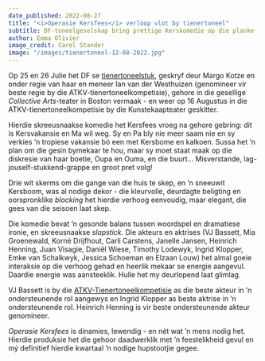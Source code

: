 ```yaml
---
date_published: 2022-08-27
title: "<i>Operasie Kersfees</i> verloop vlot by tienertoneel"
subtitle: DF-toneelgeselskap bring prettige Kerskomedie op die planke
author: Emma Olivier
image_credit: Carel Stander
image: "/images/tienertoneel-12-08-2022.jpg"
---
```


Op 25 en 26 Julie het DF se [tienertoneelstuk](/artikel/i-operasie-kersfees-i-agter-die-skerms "<i>Operasie Kersfees</i> agter die skerms"), geskryf deur Margo Kotze en onder regie van haar en meneer Ian van der Westhuizen (genomineer vir beste regie by die ATKV-tienertoneelkompetisie), gehore in die gesellige _Collective Arts_-teater in Boston vermaak - en weer op 16 Augustus in die ATKV-tienertoneelkompetisie by die Kunstekaapteater geskitter.

Hierdie skreeusnaakse komedie het Kersfees vroeg na gehore gebring: dit is Kersvakansie en Ma wil weg. Sy en Pa bly nie meer saam nie en sy verkies ’n tropiese vakansie bó een met Kersbome en kalkoen. Sussa het ’n plan om die gesin bymekaar te hou, maar sy moet staat maak op die diskresie van haar boetie, Oupa en Ouma, en die buurt… Misverstande, lag-jouself-stukkend-grappe en groot pret volg!

Drie wit skerms om die gange van die huis te skep, en ’n sneeuwit Kersboom, was al nodige dekor - die kleurvolle, deurdagte beligting en oorspronklike _blocking_ het hierdie verhoog eenvoudig, maar elegant, die gees van die seisoen laat skep.

<InlineImage src="/images/tienertoneel-3-08-2022.jpg" caption="Foto: Nikita le Roux" width={1600} height={1200} />

Die komedie bevat ’n gesonde balans tussen woordspel en dramatiese ironie, en skreeusnaakse _slapstick_. Die akteurs en aktrises (VJ Bassett, Mia Groenewald, Kornè Drijfhout, Carli Carstens, Janelle Jansen, Heinrich Henning, Juan Visagie, Daniël Wiese, Timothy Lodewyk, Ingrid Klopper, Emke van Schalkwyk, Jessica Schoeman en Elzaan Louw) het almal goeie interaksie op die verhoog gehad en heerlik mekaar se energie aangevul. Daardie energie was aansteeklik. Hulle het my deurlopend laat glimlag.

<InlineImage src="/images/tienertoneel-4-08-2022.jpg" caption="Foto: Nikita le Roux" width={1600} height={1200} />

VJ Bassett is by die <a href="https://atkv.org.za/nuus/posts/atkv-tienertoneel-wes-kaap-streeksfees-1-se-wenners-bekend/" target="_blank" rel="noreferrer">ATKV-Tienertoneelkompetisie</a> as die beste akteur in ’n ondersteunende rol aangewys en Ingrid Klopper as beste aktrise in ’n ondersteunende rol. Heinrich Henning is vir beste ondersteunende akteur genomineer.

_Operasie Kersfees_ is dinamies, lewendig - en nét wat ’n mens nodig het. Hierdie produksie het die gehoor daadwerklik met ’n feestelikheid gevul en mý definitief hierdie kwartaal ’n nodige hupstootjie gegee.
